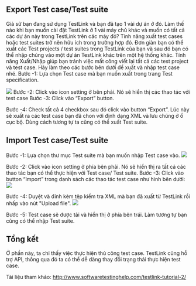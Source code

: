 ## Export Test case/Test suite

Giả sử bạn đang sử dụng TestLink và bạn đã tạo 1 vài dự án ở đó.
Làm thế nào khi bạn muốn cài đặt TestLink ở 1 vài máy chủ khác và muốn có tất cả các dự án này trong TestLink trên các máy đó?
Tính năng xuất test cases hoặc test suites trở nên hữu ích trong trường hợp đó. Đơn giản bạn có thể xuất các Test projects / test suites trong TestLink của bạn và sau đó bạn có thể nhập chúng vào một dự án TestLink khác trên một hệ thống khác.
Tính năng Xuất/Nhập giúp bạn tránh việc mất công viết lại tất cả các test project và test case.
Hãy làm theo các bước bên dưới để xuất và nhập test case nhé.
Bước -1:  Lựa chọn Test case mà bạn muốn xuất trong trang Test specification.

![](https://images.viblo.asia/f177ef08-0146-49bb-bab8-6615a753cf3b.jpg)
Bước -2: Click vào icon setting   ở bên phải. Nó sẽ hiển thị các thao tác với test case
Bước -3: Click vào “Export” button.
 
Bước -4: Check tất cả 4 checkbox sau đó click vào button “Export”. Lúc này sẽ xuất ra các test case bạn đã chon với định dạng XML và lưu chúng ở ổ cục bộ. Dùng cách tương tự ta cũng có thể xuất Test suite.

## Import Test case/Test suite

Bước -1: Lựa chọn thư mục Test suite mà bạn muốn nhập Test case vào.
![](https://images.viblo.asia/0bf76336-8fdb-4899-ae6e-55fe1afc2d78.jpg)

Bước -2:  Click vào icon setting ở phía bên phải. Nó sẽ hiển thị ra tất cả các thao tác bạn có thể thực hiện với Test case/ Test suite.
Bước -3:  Click vào button “Import” trong danh sách các thao tác test case như hình bên dưới:
![](https://images.viblo.asia/3d1e029c-a4c7-4593-96dc-063a2451c3dd.jpg)

Bước -4: Duyệt và đính kèm tệp kiểm tra XML mà bạn đã xuất từ TestLink rồi nhấp vào nút "Upload file".
![](https://images.viblo.asia/3f6adcaa-b607-4215-b9ee-7b6ff665a7a9.jpg)

Bước -5: Test case sẽ được tải và hiển thị ở phía bên trái.
Làm tương tự bạn cũng có thể nhập Test suite.

## Tổng kết
Ở phần này, ta chỉ thấy việc thực hiện thủ công test case. TestLink cũng hỗ trợ API, thông qua đó ta có thể dễ dàng thay đổi trạng thái thực hiện test case.

Tài liệu tham khảo: http://www.softwaretestinghelp.com/testlink-tutorial-2/